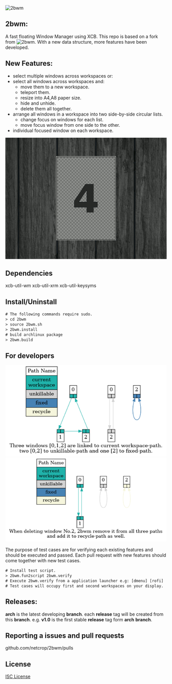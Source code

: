 ![2bwm](https://raw.github.com/venam/2bwm/master/2bWM.png)

## 2bwm:
A fast floating Window Manager using XCB. 
This repo is based on a fork from ![2bwm](https://github.com/venam/2bwm).
With a new data structure, more features have been developed.

## New Features:
* select multiple windows across workspaces or:
* select all windows across workspaces and:
    *  move them to a new workspace.
    *  teleport them.
    *  resize into A4,A8 paper size.
	*  hide and unhide.
    *  delete them all together.
* arrange all windows in a workspace into two side-by-side circular lists.
    * change focus on windows for each list.
    * move focus window from one side to the other.
* individual focused window on each workspace.

![Side by side](misc/sidebyside.gif?raw=true "")

## Dependencies
xcb-util-wm
xcb-util-xrm
xcb-util-keysyms
## Install/Uninstall
```
# The following commands require sudo.
> cd 2bwm
> source 2bwm.sh
> 2bwm.install
# build archlinux package
> 2bwm.build
```
## For developers
![delete window 1](misc/data1.png?raw=true "")
![delete window 2](misc/data2.png?raw=true "")

The purpose of test cases are for verifying each existing features and should be executed and passed.
Each pull request with new features should come together with new test cases. 
```
# Install test script.
> 2bwm.fun2script 2bwm.verify
# Execute 2bwm.verify from a application launcher e.g: [dmenu] [rofi]
# Test cases will occupy first and second workspaces on your display.
```
## Releases:
**arch** is the latest developing **branch**.
each **release** tag will be created from this **branch**.
e.g. **v1.0** is the first stable **release** tag form **arch** **branch**.

## Reporting a issues and pull requests
github.com/netcrop/2bwm/pulls

## License

[ISC License](LICENSE?raw=true "")
